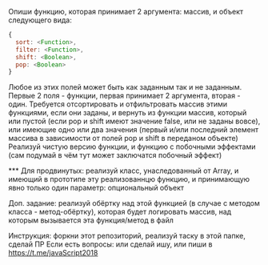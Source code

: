Опиши функцию, которая принимает 2 аргумента: массив, и объект следующего вида:
```javascript
{
  sort: <Function>,
  filter: <Function>,
  shift: <Boolean>,
  pop: <Boolean>
}
```
Любое из этих полей может быть как заданным так и не заданным. Первые 2 поля - функции, первая принимает 2 аргумента, вторая - один.
Требуется отсортировать и отфильтровать массив этими функциями, если они заданы, и вернуть из функции массив, который или пустой (если pop и shift имеют значение false, или не заданы вовсе), или имеющие одно или два значения (первый и/или последний элемент массива в зависимости от полей pop и shift в переданом объекте)
Реализуй чистую версию функции, и функцию с побочными эффектами (сам подумай в чём тут может заключатся побочный эффект)

*** Для продвинутых: реализуй класс, унаследованный от Array, и имеющий в прототипе эту реализованнцю функцию, и принимающую явно только один параметр: опциональный объект

Доп. задание: реализуй обёртку над этой функцией (в случае с методом класса - метод-обёртку), которая будет логировать массив, над которым вызывается эта функция/метод в файл

Инструкция: форкни этот репозиторий, реализуй таску в этой папке, сделай ПР
Если есть вопросы: или сделай ишу, или пиши в https://t.me/javaScript2018
